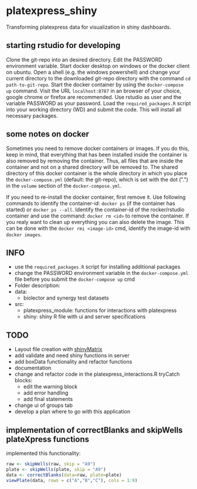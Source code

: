 # platexpress_shiny
Transforming platexpress data for visualization in shiny dashboards.

## starting rstudio for developing
Clone the git-repo into an desired directory. Edit the PASSWORD environment variable. Start docker desktop on windows or the docker client on ubuntu. Open a shell (e.g. the windows powershell) and change your current directory to the downloaded git-repo directory with the command `cd path-to-git-repo`. Start the docker container by using the `docker-compose up` command. Visit the URL `localhost:8787` in an browser of your choice, google chrome or firefox are recommended. Use rstudio as user and the variable PASSWORD as your password. Load the `required_packages.R` script into your working directory (WD) and submit the code. This will install all necessary packages. 

## some notes on docker
Sometimes you need to remove docker containers or images. If you do this, keep in mind, that everything that has been installed inside the container is also removed by removing the container. Thus, all files that are inside the container and not on a shared directory will be removed to. The shared directory of this docker container is the whole directory in which you place the `docker-compose.yml` (default: the git-repo), which is set with the dot (".") in the `volume` section of the `docker-compose.yml`. 

If you need to re-install the docker container, first remove it. Use following commands to identify the container-id: `docker ps` (if the container has started) or `docker ps --all`. Identify the container-id of the rocker/rstudio container and use the command: `docker rm <id>` to remove the container. If you realy want to clean up everything you can also delete the image. This can be done with the `docker rmi <image-id>` cmd, identify the image-id with `docker images`.

## INFO
- use the `required_packages.R` script for installing additional packages
- change the PASSWORD environment variable in the `docker-compose.yml` file before you submit the `docker-compose up` cmd
 - Folder description:
  - data:
    - biolector and synergy test datasets
  - src:
    - platexpress_module: functions for interactions with platexpress
    - shiny: shiny R file with ui and server specifications

## TODO
- Layout file creation with [shinyMatrix](https://cran.r-project.org/web/packages/shinyMatrix/readme/README.html)
- add validate and need shiny functions in server
- add boxData functionality and refactor functions
- documentation
- change and refactor code in the platexpress_interactions.R tryCatch blocks: 
  - edit the warning block
  - add error handling
  - add final statements
- change ui of groups tab
- develop a plan where to go with this application

## implementation of correctBlanks and skipWells plateXpress functions
implemented this functionality:
```R
raw <- skipWells(raw, skip = "A9")
plate <- skipWells(plate, skip = "A9")
data <- correctBlanks(data=raw, plate=plate)
viewPlate(data, rows = c("A","B","C"), cols = 1:9)
```
